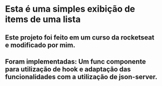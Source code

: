 # Esta é uma simples exibição de items de uma lista

## Este projeto foi feito em um curso da rocketseat e modificado por mim.

## Foram implementadas: Um func componente para utilização de hook e adaptação das funcionalidades com a utilização de json-server.
